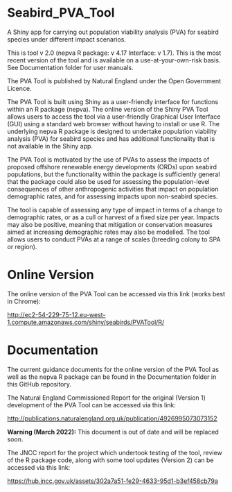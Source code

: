 # Seabird_PVA_Tool
A Shiny app for carrying out population viability analysis (PVA) for seabird species under different impact scenarios.

This is tool v 2.0 (nepva R package: v 4.17 Interface: v 1.7). This is the most recent version of the tool and is available on a use-at-your-own-risk basis. See Documentation folder for user manuals.

The PVA Tool is published by Natural England under the Open Government Licence.

The PVA Tool is built using Shiny as a user-friendly interface for functions within an R package (nepva). The online version of the Shiny PVA Tool allows users to access the tool via a user-friendly Graphical User Interface (GUI) using a standard web browser without having to install or use R. The underlying nepva R package is designed to undertake population viability analysis (PVA) for seabird species and has additional functionality that is not available in the Shiny app. 

The PVA Tool is motivated by the use of PVAs to assess the impacts of proposed offshore renewable energy developments (ORDs) upon seabird populations, but the functionality within the package is sufficiently general that the package could also be used for assessing the population-level consequences of other anthropogenic activities that impact on population demographic rates, and for assessing impacts upon non-seabird species.

The tool is capable of assessing any type of impact in terms of a change to demographic rates, or as a cull or harvest of a fixed size per year. Impacts may also be positive, meaning that mitigation or conservation measures aimed at increasing demographic rates may also be modelled. The tool allows users to conduct PVAs at a range of scales (breeding colony to SPA or region).

# Online Version
The online version of the PVA Tool can be accessed via this link (works best in Chrome): 

http://ec2-54-229-75-12.eu-west-1.compute.amazonaws.com/shiny/seabirds/PVATool/R/

# Documentation
The current guidance documents for the online version of the PVA Tool as well as the nepva R package can be found in the Documentation folder in this GitHub repository.

The Natural England Commissioned Report for the original (Version 1) development of the PVA Tool can be accessed via this link:

http://publications.naturalengland.org.uk/publication/4926995073073152    

**Warning (March 2022):** This document is out of date and will be replaced soon.  

The JNCC report for the project which undertook testing of the tool, review of the R package code, along with some tool updates (Version 2) can be accessed via this link:

https://hub.jncc.gov.uk/assets/302a7a51-fe29-4633-95d1-b3ef458cb79a
